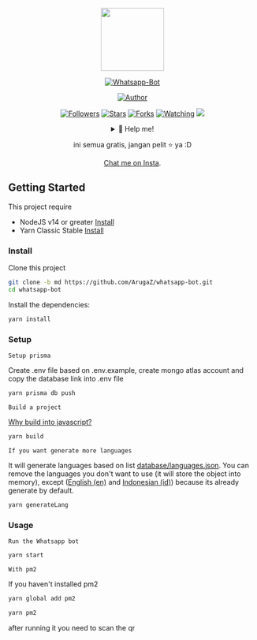 <p align="center">
<img src="https://avatars2.githubusercontent.com/u/53950128?s=460&u=09f530e3326f710c4e0f9106f094eeea5429f86d&v=4" width="128" height="128"/>
</p>
<p align="center">
<a href="#"><img title="Whatsapp-Bot" src="https://img.shields.io/badge/Whatsapp Bot-green?colorA=%23ff0000&colorB=%23017e40&style=for-the-badge"></a>
</p>
<p align="center">
<a href="https://github.com/ArugaZ"><img title="Author" src="https://img.shields.io/badge/AUTHOR-ARUGAZ-orange.svg?style=for-the-badge&logo=github"></a>
</p>
<p align="center">
<a href="https://github.com/arugaz/followers"><img title="Followers" src="https://img.shields.io/github/followers/arugaz?color=blue&style=flat-square"></a>
<a href="https://github.com/arugaz/whatsapp-bot/stargazers/"><img title="Stars" src="https://img.shields.io/github/stars/arugaz/whatsapp-bot?color=red&style=flat-square"></a>
<a href="https://github.com/arugaz/whatsapp-bot/network/members"><img title="Forks" src="https://img.shields.io/github/forks/arugaz/whatsapp-bot?color=red&style=flat-square"></a>
<a href="https://github.com/arugaz/whatsapp-bot/watchers"><img title="Watching" src="https://img.shields.io/github/watchers/arugaz/whatsapp-bot?label=Watchers&color=blue&style=flat-square"></a>
<a href="https://hits.seeyoufarm.com"><img src="https://hits.seeyoufarm.com/api/count/incr/badge.svg?url=https%3A%2F%2Fgithub.com%2FArugaZ%2Fwhatsapp-bot&count_bg=%2379C83D&title_bg=%23555555&icon=probot.svg&icon_color=%2300FF6D&title=hits&edge_flat=false"/></a>
</p>
<div align="center">
<details>
 <summary>🥟 Help me!</summary>

[Trakteer](https://trakteer.id/arugaz)

</details>

ini semua gratis, jangan pelit ⭐️ ya :D

<p align="center"><a href="https://instagram.com/ini.arga/" target="_blank">Chat me on Insta</a>.</p>
</div>

## Getting Started

This project require

- NodeJS v14 or greater [Install](https://nodejs.org/dist/)
- Yarn Classic Stable [Install](https://classic.yarnpkg.com/lang/en/docs/install/#alternatives-stable)

### Install

Clone this project

```bash
git clone -b md https://github.com/ArugaZ/whatsapp-bot.git
cd whatsapp-bot
```

Install the dependencies:

```bash
yarn install
```

### Setup

`Setup prisma`

Create .env file based on .env.example, create mongo atlas account and copy the database link into .env file

```bash
yarn prisma db push
```

`Build a project`

[Why build into javascript?](https://pm2.io/docs/runtime/integration/transpilers/)

```bash
yarn build
```

`If you want generate more languages`

It will generate languages based on list [database/languages.json](database/languages.json). You can remove the languages you don't want to use (it will store the object into memory), except ([English (en)](languages/en.json) and [Indonesian (id)](languages/id.json)) because its already generate by default.

```bash
yarn generateLang
```

### Usage

`Run the Whatsapp bot`

```bash
yarn start
```

`With pm2`

If you haven't installed pm2

```bash
yarn global add pm2
```

```bash
yarn pm2
```

after running it you need to scan the qr
